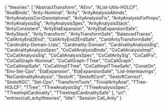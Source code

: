 {
    "theories": [
        "AbstractTransform",
        "AEnv",
        "AList-Utils-HOLCF",
        "AnalBinds",
        "Arity-Nominal",
        "Arity",
        "ArityAnalysisAbinds",
        "ArityAnalysisCorrDenotational",
        "ArityAnalysisFix",
        "ArityAnalysisFixProps",
        "ArityAnalysisSig",
        "ArityAnalysisSpec",
        "ArityAnalysisStack",
        "ArityConsistent",
        "ArityEtaExpansion",
        "ArityEtaExpansionSafe",
        "ArityStack",
        "ArityTransform",
        "ArityTransformSafe",
        "BalancedTraces",
        "CallArityEnd2End",
        "CallArityEnd2EndSafe",
        "CardArityTransformSafe",
        "Cardinality-Domain-Lists",
        "Cardinality-Domain",
        "CardinalityAnalysisSig",
        "CardinalityAnalysisSpec",
        "CoCallAnalysisBinds",
        "CoCallAnalysisImpl",
        "CoCallAnalysisSig",
        "CoCallAnalysisSpec",
        "CoCallAritySig",
        "CoCallFix",
        "CoCallGraph-Nominal",
        "CoCallGraph-TTree",
        "CoCallGraph",
        "CoCallImplSafe",
        "CoCallImplTTree",
        "CoCallImplTTreeSafe",
        "ConstOn",
        "Env-Set-Cpo",
        "EtaExpansion",
        "EtaExpansionSafe",
        "List-Interleavings",
        "NoCardinalityAnalysis",
        "Sestoft",
        "SestoftConf",
        "SestoftCorrect",
        "SestoftGC",
        "Set-Cpo",
        "TransformTools",
        "TrivialArityAnal",
        "TTree-HOLCF",
        "TTree",
        "TTreeAnalysisSig",
        "TTreeAnalysisSpec",
        "TTreeImplCardinality",
        "TTreeImplCardinalitySafe"
    ],
    "url": "entries/call_arity/theories",
    "title": "Session Call_Arity"
}